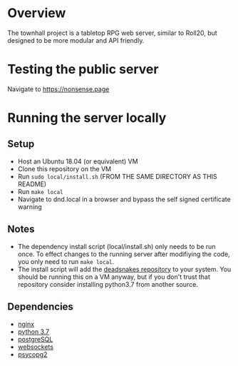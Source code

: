 # Overview
The townhall project is a tabletop RPG web server, similar to Roll20, but designed to be more modular and API friendly.

# Testing the public server
Navigate to https://nonsense.page

# Running the server locally

## Setup
 - Host an Ubuntu 18.04 (or equivalent) VM
 - Clone this repository on the VM
 - Run `sudo local/install.sh` (FROM THE SAME DIRECTORY AS THIS README)
 - Run `make local`
 - Navigate to dnd.local in a browser and bypass the self signed certificate warning

## Notes
 - The dependency install script (local/install.sh) only needs to be run once. To effect changes to the running server after modifiying the code, you only need to run `make local`.
 - The install script will add the [deadsnakes repository](https://launchpad.net/~deadsnakes/+archive/ubuntu/ppa) to your system. You should be running this on a VM anyway, but if you don't trust that repository consider installing python3.7 from another source.

## Dependencies
 - [nginx](https://www.nginx.com/)
 - [python 3.7](https://www.python.org/downloads/)
 - [postgreSQL](https://www.postgresql.org/)
 - [websockets](https://pypi.org/project/websockets/)
 - [psycopg2](https://pypi.org/project/psycopg2/)
